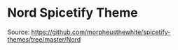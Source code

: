 # Nord Spicetify Theme

Source: https://github.com/morpheusthewhite/spicetify-themes/tree/master/Nord
